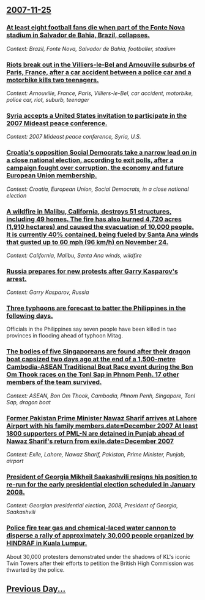 ## [2007-11-25](/news/2007/11/25/index.md)

### [ At least eight football fans die when part of the Fonte Nova stadium in Salvador de Bahia, Brazil, collapses. ](/news/2007/11/25/at-least-eight-football-fans-die-when-part-of-the-fonte-nova-stadium-in-salvador-de-bahia-brazil-collapses.md)
_Context: Brazil, Fonte Nova, Salvador de Bahia, footballer, stadium_

### [ Riots break out in the Villiers-le-Bel and Arnouville suburbs of Paris, France, after a car accident between a police car and a motorbike kills two teenagers. ](/news/2007/11/25/riots-break-out-in-the-villiers-le-bel-and-arnouville-suburbs-of-paris-france-after-a-car-accident-between-a-police-car-and-a-motorbike-k.md)
_Context: Arnouville, France, Paris, Villiers-le-Bel, car accident, motorbike, police car, riot, suburb, teenager_

### [ Syria accepts a United States invitation to participate in the 2007 Mideast peace conference. ](/news/2007/11/25/syria-accepts-a-united-states-invitation-to-participate-in-the-2007-mideast-peace-conference.md)
_Context: 2007 Mideast peace conference, Syria, U.S._

### [ Croatia's opposition Social Democrats take a narrow lead on in a close national election, according to exit polls, after a campaign fought over corruption, the economy and future European Union membership. ](/news/2007/11/25/croatia-s-opposition-social-democrats-take-a-narrow-lead-on-in-a-close-national-election-according-to-exit-polls-after-a-campaign-fought.md)
_Context: Croatia, European Union, Social Democrats, in a close national election_

### [ A wildfire in Malibu, California, destroys 51 structures, including 49 homes. The fire has also burned 4,720 acres (1,910 hectares) and caused the evacuation of 10,000 people. It is currently 40% contained, being fueled by Santa Ana winds that gusted up to 60 mph (96 km/h) on November 24. ](/news/2007/11/25/a-wildfire-in-malibu-california-destroys-51-structures-including-49-homes-the-fire-has-also-burned-4-720-acres-1-910-hectares-and-cau.md)
_Context: California, Malibu, Santa Ana winds, wildfire_

### [ Russia prepares for new protests after Garry Kasparov's arrest. ](/news/2007/11/25/russia-prepares-for-new-protests-after-garry-kasparov-s-arrest.md)
_Context: Garry Kasparov, Russia_

### [ Three typhoons are forecast to batter the Philippines in the following days. ](/news/2007/11/25/three-typhoons-are-forecast-to-batter-the-philippines-in-the-following-days.md)
Officials in the Philippines say seven people have been killed in two provinces in flooding ahead of typhoon Mitag.

### [ The bodies of five Singaporeans are found after their dragon boat capsized two days ago at the end of a 1,500-metre Cambodia-ASEAN Traditional Boat Race event during the Bon Om Thook races on the Tonl Sap in Phnom Penh. 17 other members of the team survived. ](/news/2007/11/25/the-bodies-of-five-singaporeans-are-found-after-their-dragon-boat-capsized-two-days-ago-at-the-end-of-a-1-500-metre-cambodia-asean-traditio.md)
_Context: ASEAN, Bon Om Thook, Cambodia, Phnom Penh, Singapore, Tonl Sap, dragon boat_

### [ Former Pakistan Prime Minister Nawaz Sharif arrives at Lahore Airport with his family members.date=December 2007 At least 1800 supporters of PML-N are detained in Punjab ahead of Nawaz Sharif's return from exile.date=December 2007 ](/news/2007/11/25/former-pakistan-prime-minister-nawaz-sharif-arrives-at-lahore-airport-with-his-family-members-date-december-2007-at-least-1800-supporters-o.md)
_Context: Exile, Lahore, Nawaz Sharif, Pakistan, Prime Minister, Punjab, airport_

### [ President of Georgia Mikheil Saakashvili resigns his position to re-run for the early presidential election scheduled in January 2008. ](/news/2007/11/25/president-of-georgia-mikheil-saakashvili-resigns-his-position-to-re-run-for-the-early-presidential-election-scheduled-in-january-2008.md)
_Context: Georgian presidential election, 2008, President of Georgia, Saakashvili_

### [ Police fire tear gas and chemical-laced water cannon to disperse a rally of approximately 30,000 people organized by HINDRAF in Kuala Lumpur. ](/news/2007/11/25/police-fire-tear-gas-and-chemical-laced-water-cannon-to-disperse-a-rally-of-approximately-30-000-people-organized-by-hindraf-in-kuala-lumpu.md)
About 30,000 protesters demonstrated under the shadows of KL&#39;s iconic Twin Towers after their efforts to petition the British High Commission was thwarted by the police.

## [Previous Day...](/news/2007/11/24/index.md)

